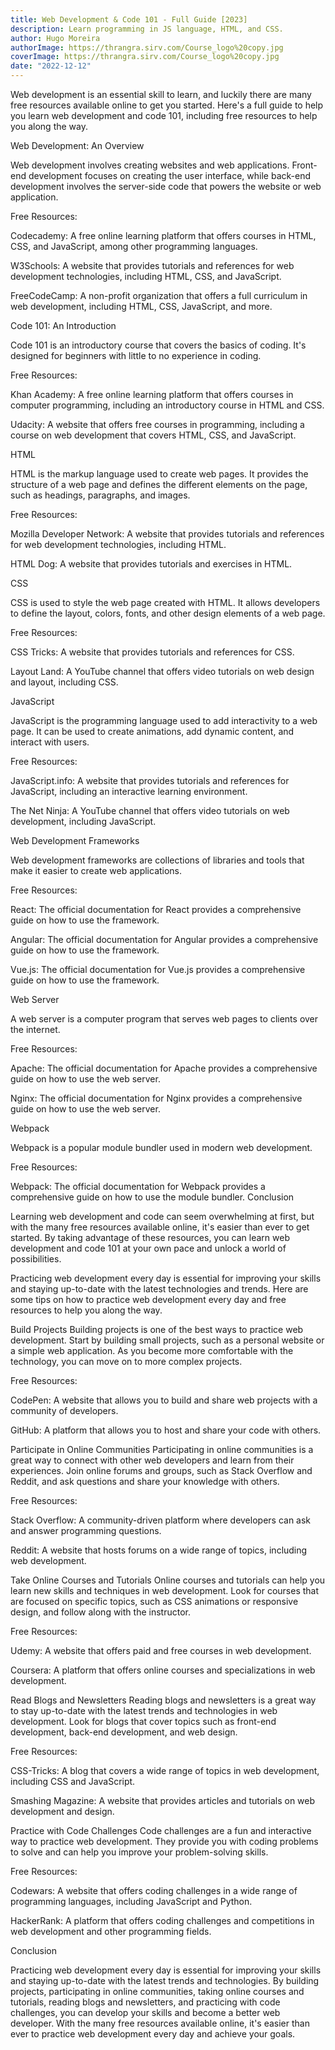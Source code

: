 ```yaml
---
title: Web Development & Code 101 - Full Guide [2023]
description: Learn programming in JS language, HTML, and CSS.
author: Hugo Moreira
authorImage: https://thrangra.sirv.com/Course_logo%20copy.jpg
coverImage: https://thrangra.sirv.com/Course_logo%20copy.jpg
date: "2022-12-12"
---
```


Web development is an essential skill to learn, and luckily there are many free resources available online to get you started. Here's a full guide to help you learn web development and code 101, including free resources to help you along the way.

Web Development: An Overview

Web development involves creating websites and web applications. Front-end development focuses on creating the user interface, while back-end development involves the server-side code that powers the website or web application.

Free Resources:

Codecademy: A free online learning platform that offers courses in HTML, CSS, and JavaScript, among other programming languages.

W3Schools: A website that provides tutorials and references for web development technologies, including HTML, CSS, and JavaScript.

FreeCodeCamp: A non-profit organization that offers a full curriculum in web development, including HTML, CSS, JavaScript, and more.

Code 101: An Introduction

Code 101 is an introductory course that covers the basics of coding. It's designed for beginners with little to no experience in coding.

Free Resources:

Khan Academy: A free online learning platform that offers courses in computer programming, including an introductory course in HTML and CSS.

Udacity: A website that offers free courses in programming, including a course on web development that covers HTML, CSS, and JavaScript.

HTML

HTML is the markup language used to create web pages. It provides the structure of a web page and defines the different elements on the page, such as headings, paragraphs, and images.

Free Resources:

Mozilla Developer Network: A website that provides tutorials and references for web development technologies, including HTML.

HTML Dog: A website that provides tutorials and exercises in HTML.

CSS

CSS is used to style the web page created with HTML. It allows developers to define the layout, colors, fonts, and other design elements of a web page.

Free Resources:

CSS Tricks: A website that provides tutorials and references for CSS.

Layout Land: A YouTube channel that offers video tutorials on web design and layout, including CSS.

JavaScript

JavaScript is the programming language used to add interactivity to a web page. It can be used to create animations, add dynamic content, and interact with users.

Free Resources:

JavaScript.info: A website that provides tutorials and references for JavaScript, including an interactive learning environment.

The Net Ninja: A YouTube channel that offers video tutorials on web development, including JavaScript.

Web Development Frameworks

Web development frameworks are collections of libraries and tools that make it easier to create web applications.

Free Resources:

React: The official documentation for React provides a comprehensive guide on how to use the framework.

Angular: The official documentation for Angular provides a comprehensive guide on how to use the framework.

Vue.js: The official documentation for Vue.js provides a comprehensive guide on how to use the framework.

Web Server

A web server is a computer program that serves web pages to clients over the internet.

Free Resources:

Apache: The official documentation for Apache provides a comprehensive guide on how to use the web server.

Nginx: The official documentation for Nginx provides a comprehensive guide on how to use the web server.

Webpack

Webpack is a popular module bundler used in modern web development.

Free Resources:

Webpack: The official documentation for Webpack provides a comprehensive guide on how to use the module bundler.
Conclusion

Learning web development and code can seem overwhelming at first, but with the many free resources available online, it's easier than ever to get started. By taking advantage of these resources, you can learn web development and code 101 at your own pace and unlock a world of possibilities.

Practicing web development every day is essential for improving your skills and staying up-to-date with the latest technologies and trends. Here are some tips on how to practice web development every day and free resources to help you along the way.

Build Projects
Building projects is one of the best ways to practice web development. Start by building small projects, such as a personal website or a simple web application. As you become more comfortable with the technology, you can move on to more complex projects.

Free Resources:

CodePen: A website that allows you to build and share web projects with a community of developers.

GitHub: A platform that allows you to host and share your code with others.

Participate in Online Communities
Participating in online communities is a great way to connect with other web developers and learn from their experiences. Join online forums and groups, such as Stack Overflow and Reddit, and ask questions and share your knowledge with others.

Free Resources:

Stack Overflow: A community-driven platform where developers can ask and answer programming questions.

Reddit: A website that hosts forums on a wide range of topics, including web development.

Take Online Courses and Tutorials
Online courses and tutorials can help you learn new skills and techniques in web development. Look for courses that are focused on specific topics, such as CSS animations or responsive design, and follow along with the instructor.

Free Resources:

Udemy: A website that offers paid and free courses in web development.

Coursera: A platform that offers online courses and specializations in web development.

Read Blogs and Newsletters
Reading blogs and newsletters is a great way to stay up-to-date with the latest trends and technologies in web development. Look for blogs that cover topics such as front-end development, back-end development, and web design.

Free Resources:

CSS-Tricks: A blog that covers a wide range of topics in web development, including CSS and JavaScript.

Smashing Magazine: A website that provides articles and tutorials on web development and design.

Practice with Code Challenges
Code challenges are a fun and interactive way to practice web development. They provide you with coding problems to solve and can help you improve your problem-solving skills.

Free Resources:

Codewars: A website that offers coding challenges in a wide range of programming languages, including JavaScript and Python.

HackerRank: A platform that offers coding challenges and competitions in web development and other programming fields.

Conclusion

Practicing web development every day is essential for improving your skills and staying up-to-date with the latest trends and technologies. By building projects, participating in online communities, taking online courses and tutorials, reading blogs and newsletters, and practicing with code challenges, you can develop your skills and become a better web developer. With the many free resources available online, it's easier than ever to practice web development every day and achieve your goals.

